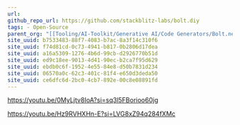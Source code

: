 ```yaml
---
url: 
github_repo_url: https://github.com/stackblitz-labs/bolt.diy
tags: - Open-Source
parent_org: "[[Tooling/AI-Toolkit/Generative AI/Code Generators/Bolt.new|Bolt.new]]"
site_uuid: b7533483-88f7-4083-b7ac-8a3f14c310f6
site_uuid: f74d81cd-0c73-4941-b817-0b2806d17dea
site_uuid: a16a5309-1276-4b6d-99cb-d2926770b51d
site_uuid: ed9c18ee-9013-4d41-90ec-b2ca7f95d629
site_uuid: ebdb0c6f-1952-4e55-84e8-d50b7831d234
site_uuid: 06570a0c-62c3-401c-81f4-e650d3deda50
site_uuid: ce6dfc6d-2bc0-4cb7-892e-00c8e08891fd
---
```


https://youtu.be/0MyLjtv8IoA?si=sq3l5FBorioo60jg

https://youtu.be/Hz9RVHXHn-E?si=LVG8xZ94q284fXMc